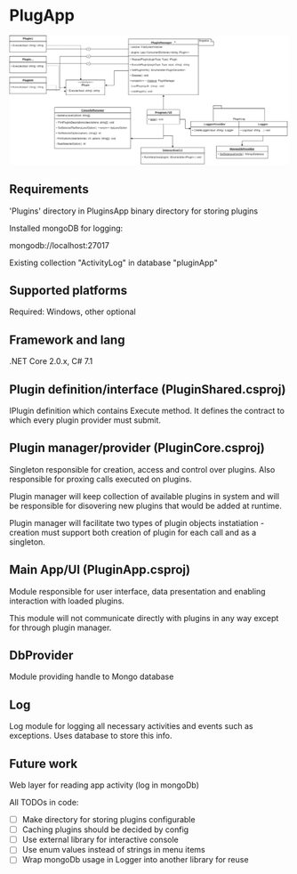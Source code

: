 # PlugApp

![](Architecture.png)

## Requirements
'Plugins' directory in PluginsApp binary directory for storing plugins

Installed mongoDB for logging:

mongodb://localhost:27017

Existing collection "ActivityLog" in database "pluginApp"

## Supported platforms
Required: Windows, other optional

## Framework and lang
.NET Core 2.0.x, C# 7.1

## Plugin definition/interface (PluginShared.csproj)

IPlugin definition which contains Execute method. It defines the contract to which every plugin provider must submit.


## Plugin manager/provider (PluginCore.csproj)

Singleton responsible for creation, access and control over plugins. Also responsible for proxing calls executed on plugins.

Plugin manager will keep collection of available plugins in system and will be responsible for disovering new plugins that would be added at runtime.

Plugin manager will facilitate two types of plugin objects instatiation - creation must support both creation of plugin for each call and as a singleton.


## Main App/UI (PluginApp.csproj)

Module responsible for user interface, data presentation and enabling interaction with loaded plugins.

This module will not communicate directly with plugins in any way except for through plugin manager.

## DbProvider

Module providing handle to Mongo database

## Log 

Log module for logging all necessary activities and events such as exceptions. Uses database to store this info.

## Future work

Web layer for reading app activity (log in mongoDb)

All TODOs in code:
- [ ] Make directory for storing plugins configurable
- [ ] Caching plugins should be decided by config
- [ ] Use external library for interactive console
- [ ] Use enum values instead of strings in menu items
- [ ] Wrap mongoDb usage in Logger into another library for reuse
